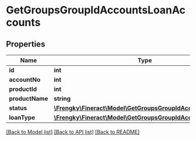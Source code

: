 # GetGroupsGroupIdAccountsLoanAccounts

## Properties
Name | Type | Description | Notes
------------ | ------------- | ------------- | -------------
**id** | **int** |  | [optional] 
**accountNo** | **int** |  | [optional] 
**productId** | **int** |  | [optional] 
**productName** | **string** |  | [optional] 
**status** | [**\Frengky\Fineract\Model\GetGroupsGroupIdAccountsStatus**](GetGroupsGroupIdAccountsStatus.md) |  | [optional] 
**loanType** | [**\Frengky\Fineract\Model\GetGroupsGroupIdAccountsLoanType**](GetGroupsGroupIdAccountsLoanType.md) |  | [optional] 

[[Back to Model list]](../../README.md#documentation-for-models) [[Back to API list]](../../README.md#documentation-for-api-endpoints) [[Back to README]](../../README.md)

